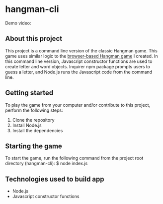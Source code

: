 # hangman-cli

Demo video:  

## About this project
This project is a command line version of the classic Hangman game. This game uses similar logic to the [browser-based Hangman game](https://github.com/sjbmarek/Hangman-Game) I created. In this command line version, Javascript constructor functions are used to create letter and word objects. Inquirer npm package prompts users to guess a letter, and Node.js runs the Javascript code from the command line. 

## Getting started
To play the game from your computer and/or contribute to this project, perform the following steps:
  1. Clone the repository
  2. Install Node.js
  3. Install the dependencies
  
  
## Starting the game
To start the game, run the following command from the project root directory (hangman-cli):
$ node index.js

## Technologies used to build app

  * Node.js
  * Javascript constructor functions
